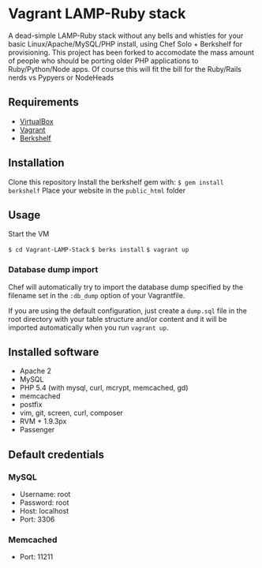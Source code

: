 # Vagrant LAMP-Ruby stack
A dead-simple LAMP-Ruby stack without any bells and whistles for your basic Linux/Apache/MySQL/PHP install, using Chef Solo + Berkshelf for provisioning.
This project has been forked to accomodate the mass amount of people who should be porting older PHP applications to Ruby/Python/Node apps. Of course this 
will fit the bill for the Ruby/Rails nerds vs Pypyers or NodeHeads

## Requirements
* [VirtualBox](https://www.virtualbox.org)
* [Vagrant](http://vagrantup.com)
* [Berkshelf](http://berkshelf.com/)

## Installation
Clone this repository
Install the berkshelf gem with: `$ gem install berkshelf`
Place your website in the `public_html` folder

## Usage
Start the VM

`$ cd Vagrant-LAMP-Stack`
`$ berks install`
`$ vagrant up`

### Database dump import
Chef will automatically try to import the database dump specified by the filename set in the `:db_dump` option of your Vagrantfile.

If you are using the default configuration, just create a `dump.sql` file in the root directory with your table structure and/or content and it will be imported automatically when you run `vagrant up`.

## Installed software
* Apache 2
* MySQL
* PHP 5.4 (with mysql, curl, mcrypt, memcached, gd)
* memcached
* postfix
* vim, git, screen, curl, composer
* RVM + 1.9.3px
* Passenger

## Default credentials
### MySQL
* Username: root
* Password: root
* Host: localhost
* Port: 3306

### Memcached
* Port: 11211
